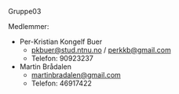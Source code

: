 Gruppe03

Medlemmer:
* Per-Kristian Kongelf Buer
    * pkbuer@stud.ntnu.no / perkkb@gmail.com
    * Telefon: 90923237
* Martin Brådalen
    * martinbradalen@gmail.com
    * Telefon: 46917422